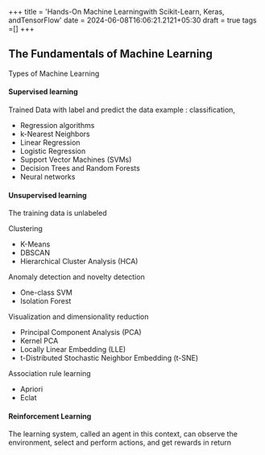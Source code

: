 +++
title = 'Hands-On Machine Learningwith Scikit-Learn, Keras, andTensorFlow'
date = 2024-06-08T16:06:21.2121+05:30
draft = true
tags =[]
+++ 


## The Fundamentals of Machine Learning

Types of Machine Learning

#### Supervised learning  
Trained Data with label and predict the data example : classification,
- Regression algorithms
- k-Nearest Neighbors
- Linear Regression
- Logistic Regression
- Support Vector Machines (SVMs)
- Decision Trees and Random Forests
- Neural networks 

#### Unsupervised learning

The training data is unlabeled

Clustering
- K-Means
- DBSCAN
- Hierarchical Cluster Analysis (HCA)

Anomaly detection and novelty detection
- One-class SVM
- Isolation Forest

Visualization and dimensionality reduction
- Principal Component Analysis (PCA)
- Kernel PCA
- Locally Linear Embedding (LLE)
- t-Distributed Stochastic Neighbor Embedding (t-SNE)

Association rule learning
- Apriori
- Eclat

#### Reinforcement Learning
The learning system, called an agent in this context, can observe the environment, select and perform actions, and get rewards in return